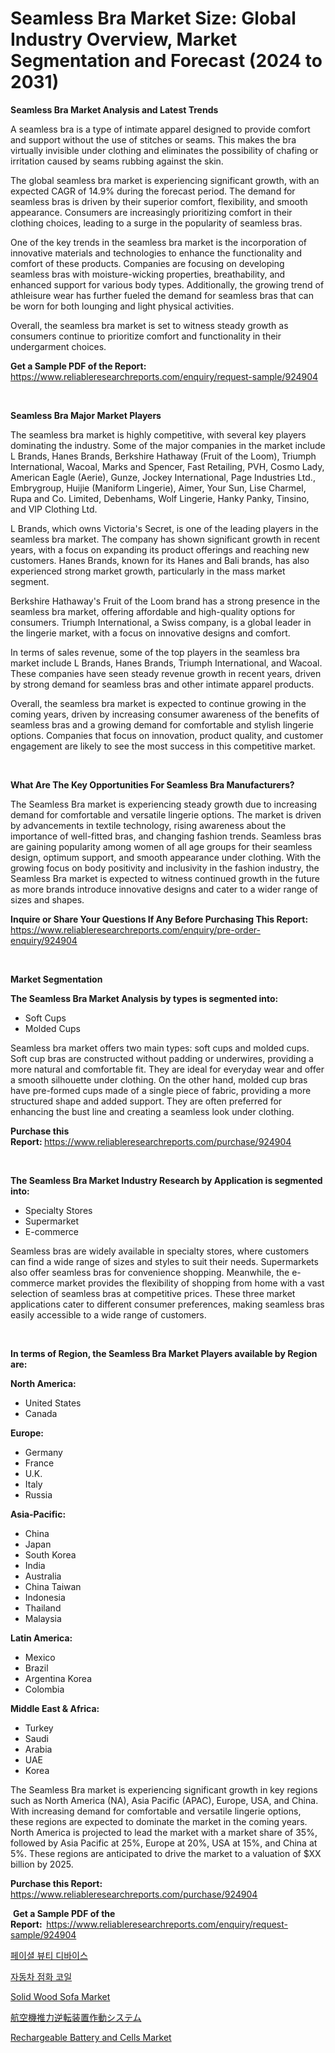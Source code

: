 <p><h1>Seamless Bra Market Size: Global Industry Overview, Market Segmentation and Forecast (2024 to 2031)</h1></p><p><strong>Seamless Bra Market Analysis and Latest Trends</strong></p>
<p><p>A seamless bra is a type of intimate apparel designed to provide comfort and support without the use of stitches or seams. This makes the bra virtually invisible under clothing and eliminates the possibility of chafing or irritation caused by seams rubbing against the skin.</p><p>The global seamless bra market is experiencing significant growth, with an expected CAGR of 14.9% during the forecast period. The demand for seamless bras is driven by their superior comfort, flexibility, and smooth appearance. Consumers are increasingly prioritizing comfort in their clothing choices, leading to a surge in the popularity of seamless bras.</p><p>One of the key trends in the seamless bra market is the incorporation of innovative materials and technologies to enhance the functionality and comfort of these products. Companies are focusing on developing seamless bras with moisture-wicking properties, breathability, and enhanced support for various body types. Additionally, the growing trend of athleisure wear has further fueled the demand for seamless bras that can be worn for both lounging and light physical activities.</p><p>Overall, the seamless bra market is set to witness steady growth as consumers continue to prioritize comfort and functionality in their undergarment choices.</p></p>
<p><strong>Get a Sample PDF of the Report:&nbsp;</strong> <a href="https://www.reliableresearchreports.com/enquiry/request-sample/924904">https://www.reliableresearchreports.com/enquiry/request-sample/924904</a></p>
<p>&nbsp;</p>
<p><strong>Seamless Bra Major Market Players</strong></p>
<p><p>The seamless bra market is highly competitive, with several key players dominating the industry. Some of the major companies in the market include L Brands, Hanes Brands, Berkshire Hathaway (Fruit of the Loom), Triumph International, Wacoal, Marks and Spencer, Fast Retailing, PVH, Cosmo Lady, American Eagle (Aerie), Gunze, Jockey International, Page Industries Ltd., Embrygroup, Huijie (Maniform Lingerie), Aimer, Your Sun, Lise Charmel, Rupa and Co. Limited, Debenhams, Wolf Lingerie, Hanky Panky, Tinsino, and VIP Clothing Ltd.</p><p>L Brands, which owns Victoria's Secret, is one of the leading players in the seamless bra market. The company has shown significant growth in recent years, with a focus on expanding its product offerings and reaching new customers. Hanes Brands, known for its Hanes and Bali brands, has also experienced strong market growth, particularly in the mass market segment.</p><p>Berkshire Hathaway's Fruit of the Loom brand has a strong presence in the seamless bra market, offering affordable and high-quality options for consumers. Triumph International, a Swiss company, is a global leader in the lingerie market, with a focus on innovative designs and comfort.</p><p>In terms of sales revenue, some of the top players in the seamless bra market include L Brands, Hanes Brands, Triumph International, and Wacoal. These companies have seen steady revenue growth in recent years, driven by strong demand for seamless bras and other intimate apparel products.</p><p>Overall, the seamless bra market is expected to continue growing in the coming years, driven by increasing consumer awareness of the benefits of seamless bras and a growing demand for comfortable and stylish lingerie options. Companies that focus on innovation, product quality, and customer engagement are likely to see the most success in this competitive market.</p></p>
<p>&nbsp;</p>
<p><strong>What Are The Key Opportunities For Seamless Bra Manufacturers?</strong></p>
<p><p>The Seamless Bra market is experiencing steady growth due to increasing demand for comfortable and versatile lingerie options. The market is driven by advancements in textile technology, rising awareness about the importance of well-fitted bras, and changing fashion trends. Seamless bras are gaining popularity among women of all age groups for their seamless design, optimum support, and smooth appearance under clothing. With the growing focus on body positivity and inclusivity in the fashion industry, the Seamless Bra market is expected to witness continued growth in the future as more brands introduce innovative designs and cater to a wider range of sizes and shapes.</p></p>
<p><strong>Inquire or Share Your Questions If Any Before Purchasing This Report:</strong> <a href="https://www.reliableresearchreports.com/enquiry/pre-order-enquiry/924904">https://www.reliableresearchreports.com/enquiry/pre-order-enquiry/924904</a></p>
<p>&nbsp;</p>
<p><strong>Market Segmentation</strong></p>
<p><strong>The Seamless Bra Market Analysis by types is segmented into:</strong></p>
<p><ul><li>Soft Cups</li><li>Molded Cups</li></ul></p>
<p><p>Seamless bra market offers two main types: soft cups and molded cups. Soft cup bras are constructed without padding or underwires, providing a more natural and comfortable fit. They are ideal for everyday wear and offer a smooth silhouette under clothing. On the other hand, molded cup bras have pre-formed cups made of a single piece of fabric, providing a more structured shape and added support. They are often preferred for enhancing the bust line and creating a seamless look under clothing.</p></p>
<p><strong>Purchase this Report:&nbsp;</strong><a href="https://www.reliableresearchreports.com/purchase/924904">https://www.reliableresearchreports.com/purchase/924904</a></p>
<p>&nbsp;</p>
<p><strong>The Seamless Bra Market Industry Research by Application is segmented into:</strong></p>
<p><ul><li>Specialty Stores</li><li>Supermarket</li><li>E-commerce</li></ul></p>
<p><p>Seamless bras are widely available in specialty stores, where customers can find a wide range of sizes and styles to suit their needs. Supermarkets also offer seamless bras for convenience shopping. Meanwhile, the e-commerce market provides the flexibility of shopping from home with a vast selection of seamless bras at competitive prices. These three market applications cater to different consumer preferences, making seamless bras easily accessible to a wide range of customers.</p></p>
<p>&nbsp;</p>
<p><strong>In terms of Region, the Seamless Bra Market Players available by Region are:</strong></p>
<p>
    <p> <strong> North America: </strong>
        <ul>
            <li>United States</li>
            <li>Canada</li>
        </ul>
        </p> 
    <p> <strong> Europe: </strong>
        <ul>
            <li>Germany</li>
            <li>France</li>
            <li>U.K.</li>
            <li>Italy</li>
            <li>Russia</li>
        </ul>
        </p> 
    <p> <strong> Asia-Pacific: </strong>
        <ul>
            <li>China</li>
            <li>Japan</li>
            <li>South Korea</li>
            <li>India</li>
            <li>Australia</li>
            <li>China Taiwan</li>
            <li>Indonesia</li>
            <li>Thailand</li>
            <li>Malaysia</li>
        </ul>
        </p> 
    <p> <strong> Latin America: </strong>
        <ul>
            <li>Mexico</li>
            <li>Brazil</li>
            <li>Argentina Korea</li>
            <li>Colombia</li>
        </ul>
        </p> 
    <p> <strong> Middle East & Africa: </strong>
        <ul>
            <li>Turkey</li>
            <li>Saudi</li>
            <li>Arabia</li>
            <li>UAE</li>
            <li>Korea</li>
        </ul>
    </p>
    </p>
<p><p>The Seamless Bra market is experiencing significant growth in key regions such as North America (NA), Asia Pacific (APAC), Europe, USA, and China. With increasing demand for comfortable and versatile lingerie options, these regions are expected to dominate the market in the coming years. North America is projected to lead the market with a market share of 35%, followed by Asia Pacific at 25%, Europe at 20%, USA at 15%, and China at 5%. These regions are anticipated to drive the market to a valuation of $XX billion by 2025.</p></p>
<p><strong>Purchase this Report: </strong><a href="https://www.reliableresearchreports.com/purchase/924904">https://www.reliableresearchreports.com/purchase/924904</a></p>
<p>&nbsp;<strong>Get a Sample PDF of the Report:&nbsp;&nbsp;</strong><a href="https://www.reliableresearchreports.com/enquiry/request-sample/924904">https://www.reliableresearchreports.com/enquiry/request-sample/924904</a></p>
<p><strong></strong></p>
<p><p><a href="https://medium.com/@rudyswaniafgwski56664/%EC%96%BC%EA%B5%B4-%EB%AF%B8%EC%9A%A9-%EA%B8%B0%EA%B8%B0-%EC%8B%9C%EC%9E%A5-2031%EB%85%84%EA%B9%8C%EC%A7%80%EC%9D%98-%ED%8A%B8%EB%A0%8C%EB%93%9C-%EC%98%88%EC%B8%A1-%EB%B0%8F-%EA%B2%BD%EC%9F%81-%EB%B6%84%EC%84%9D-4deb7fc2f4c9">페이셜 뷰티 디바이스</a></p><p><a href="https://medium.com/@percymckty3ytenzie89676/2024%EB%85%84%EB%B6%80%ED%84%B0-2031%EB%85%84%EA%B9%8C%EC%A7%80%EC%9D%98-%EA%B8%B0%EA%B0%84-%EB%8F%99%EC%95%88%EC%9D%98-%EC%9E%90%EB%8F%99%EC%B0%A8-%EC%A0%90%ED%99%94-%EC%BD%94%EC%9D%BC-%EC%8B%9C%EC%9E%A5-%EB%B6%84%EC%84%9D-%EB%B0%8F-%EA%B7%9C%EB%AA%A8-%EC%98%88%EC%B8%A1-c7c078f3b4ea">자동차 점화 코일</a></p><p><a href="https://github.com/Sherrillcrooksxa8i18ucf2m/Market-Research-Report-List-1/blob/main/solid-wood-sofa-market.md">Solid Wood Sofa Market</a></p><p><a href="https://github.com/efcvopdgkdx128/Market-Research-Report-List-1/blob/main/49811355626.md">航空機推力逆転装置作動システム</a></p><p><a href="https://issuu.com/reportprime-2/docs/rechargeable-battery-and-cells-market-size-2030.pp">Rechargeable Battery and Cells Market</a></p></p>